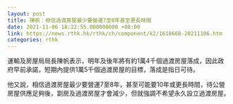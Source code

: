 ```yaml
---
layout: post
title: 陳帆：相信過渡房屋最少要營運7至8年甚至更長時間
date: 2021-11-06 18:22:55.000000000 +08:00
link: https://news.rthk.hk/rthk/ch/component/k2/1618668-20211106.htm
categories: rthk
---
```


運輸及房屋局局長陳帆表示，明年及後年將有約1萬4千個過渡房屋落成，因此政府早前承諾，短期內提供1萬5千個過渡房屋的目標，落成是指日可待。

他又說，相信過渡房屋最少要營運7至8年，甚至可能要10年或更長時間，待公營房屋供應足夠後，劏房及過渡房屋才會減少，但就強調不希望永久設立過渡房屋。
